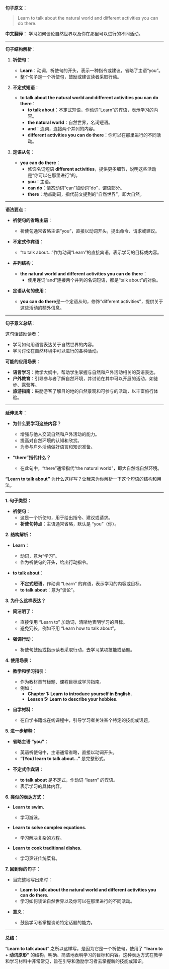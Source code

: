 **句子原文**：
> Learn to talk about the natural world and different activities you can do there.

**中文翻译**：
学习如何谈论自然世界以及你在那里可以进行的不同活动。

---

**句子结构解析**：

1. **祈使句**：
   - **Learn**：动词，祈使句的开头，表示一种指令或建议，省略了主语“you”。
   - 整个句子是一个祈使句，鼓励或建议读者采取行动。

2. **不定式短语**：
   - **to talk about the natural world and different activities you can do there**：
     - **to talk about**：不定式短语，作动词“Learn”的宾语，表示学习的内容。
     - **the natural world**：自然世界，名词短语。
     - **and**：连词，连接两个并列的内容。
     - **different activities you can do there**：你可以在那里进行的不同活动。

3. **定语从句**：
   - **you can do there**：
     - 修饰名词短语 **different activities**，提供更多细节，说明这些活动是“你可以在那里进行”的。
     - **you**：主语。
     - **can do**：情态动词“can”加动词“do”，谓语部分。
     - **there**：地点副词，指代前文提到的“自然世界”，即大自然。

---

**语法要点**：

- **祈使句的省略主语**：
  - 祈使句通常省略主语“you”，直接以动词开头，提出命令、请求或建议。

- **不定式作宾语**：
  - “to talk about...”作为动词“Learn”的直接宾语，表示学习的目标或内容。

- **并列结构**：
  - **the natural world and different activities you can do there**：
    - 使用连词“and”连接两个并列的名词短语，都是“talk about”的对象。

- **定语从句的使用**：
  - **you can do there**是一个定语从句，修饰“different activities”，提供关于这些活动的额外信息。

---

**句子意义总结**：

这句话鼓励读者：

- 学习如何用语言表达关于自然世界的内容。
- 学习讨论在自然环境中可以进行的各种活动。

**可能的应用场景**：

- **语言学习**：教学大纲中，帮助学生掌握与自然和户外活动相关的英语表达。
- **户外教育**：引导参与者了解自然环境，并讨论在其中可以开展的活动，如徒步、露营等。
- **旅游指南**：鼓励游客了解目的地的自然景观和可参与的活动，以丰富旅行体验。

---

**延伸思考**：

- **为什么要学习这些内容？**
  - 增强与他人交流自然和户外活动的能力。
  - 提高对自然环境的认知和欣赏。
  - 为参与户外活动做好语言和知识准备。

- **“there”指代什么？**
  - 在此句中，“there”通常指代“the natural world”，即大自然或自然环境。



**“Learn to talk about”** 为什么这样写？让我来为你解析一下这个短语的结构和用法。

---

**1. 句子类型：**

- **祈使句**：
  - 这是一个祈使句，用于给出指令、建议或请求。
  - **祈使句特点**：主语通常省略，默认是 “you”（你）。

**2. 结构解析：**

- **Learn**：
  - 动词，意为“学习”。
  - 作为祈使句的开头，给出行动指令。

- **to talk about**：
  - **不定式短语**，作动词 “Learn” 的宾语，表示学习的内容或目标。
  - **to talk about**：意为“谈论”。

**3. 为什么这样表达？**

- **简洁明了**：
  - 直接使用 “Learn to” 加动词，清晰地表明学习的目标。
  - 避免冗长，例如不用 “Learn how to talk about”。

- **强调行动**：
  - 祈使句鼓励或指示读者采取行动，去学习某项技能或话题。

**4. 使用场景：**

- **教学和学习指引**：
  - 作为教材章节标题、课程目标或学习指南。
  - 例如：
    - **Chapter 1: Learn to introduce yourself in English.**
    - **Lesson 5: Learn to describe your hobbies.**

- **自学材料**：
  - 在自学书籍或在线课程中，引导学习者关注某个特定的技能或话题。

**5. 进一步解释：**

- **省略主语 “you”**：
  - 英语祈使句中，主语通常省略，直接以动词开头。
  - **“(You) learn to talk about...”** 是完整形式。

- **不定式作宾语**：
  - **to talk about** 是不定式，作动词 “learn” 的宾语。
  - 表示学习的具体内容。

**6. 类似的表达方式：**

- **Learn to swim.**
  - 学习游泳。

- **Learn to solve complex equations.**
  - 学习解决复杂的方程。

- **Learn to cook traditional dishes.**
  - 学习烹饪传统菜肴。

**7. 回到你的句子：**

- 当完整地写出来时：
  - **Learn to talk about the natural world and different activities you can do there.**
  - 学习如何谈论自然世界以及你可以在那里进行的不同活动。

- **意义**：
  - 鼓励学习者掌握谈论特定话题的能力。

---

**总结：**

“**Learn to talk about**” 之所以这样写，是因为它是一个祈使句，使用了 **“learn to + 动词原形”** 的结构，明确、简洁地表明学习的目标和内容。这种表达方式在教学和学习材料中非常常见，旨在引导和激励学习者去掌握新的技能或知识。
